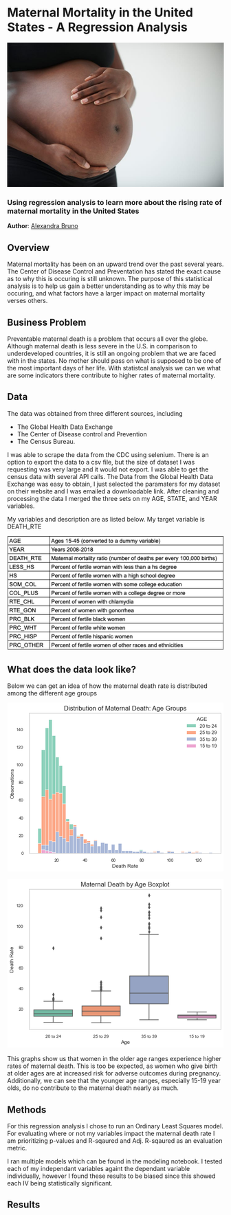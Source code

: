 # Maternal Mortality in the United States - A Regression Analysis 

![img](./images/preg_belly.jpeg)

### Using regression analysis to learn more about the rising rate of maternal mortality in the United States 

**Author**: [Alexandra Bruno](mailto:alexandrabruno7898@gmail.com)

## Overview

Maternal mortality has been on an upward trend over the past several years. The Center of Disease Control and Preventation has stated the exact cause as to why this is occuring is still unknown. The purpose of this statistical analysis is to help us gain a better understanding as to why this may be occuring, and what factors have a larger impact on maternal mortality verses others. 

## Business Problem 

Preventable maternal death is a problem that occurs all over the globe. Although maternal death is less severe in the U.S. in comparison to underdeveloped countries, it is still an ongoing problem that we are faced with in the states. No mother should pass on what is supposed to be one of the most important days of her life. With statistcal analysis we can we what are some indicators there contribute to higher rates of maternal mortality. 

## Data

The data was obtained from three different sources, including 

- The Global Health Data Exchange
- The Center of Disease control and Prevention
- The Census Bureau.

I was able to scrape the data from the CDC using selenium. There is an option to export the data to a csv file, but the size of dataset I was requesting was very large and it would not export. I was able to get the census data with several API calls. The Data from the Global Health Data Exchange was easy to obtain, I just selected the paramaters for my dataset on their website and I was emailed a downloadable link. After cleaning and processing the data I merged the three sets on my AGE, STATE, and YEAR variables. 

My variables and description are as listed below. My target variable is DEATH_RTE


![img](./images/variables.jpg)

## What does the data look like?

Below we can get an idea of how the maternal death rate is distributed among the different age groups

![img](./images/histogram.png)

![img](./images/boxplot.png)

This graphs show us that women in the older age ranges experience higher rates of maternal death. This is too be expected, as women who give birth at older ages are at increased risk for adverse outcomes during pregnancy. Additionally, we can see that the younger age ranges, especially 15-19 year olds, do no contribute to the maternal death nearly as much. 

## Methods 

For this regression analysis I chose to run an Ordinary Least Squares model. For evaluating where or not my variables impact the maternal death rate I am prioritizing p-values and R-sqaured and Adj. R-sqaured as an evaluation metric. 

I ran multiple models which can be found in the modeling notebook. I tested each of my independant variables againt the dependant variable individually, however I found these results to be biased since this showed each IV being statistically significant. 

## Results

